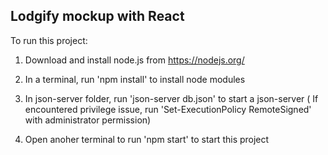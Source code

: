 ## Lodgify mockup with React

To run this project:

1. Download and install node.js from https://nodejs.org/

2. In a terminal, run 'npm install' to install node modules

3. In json-server folder, run 'json-server db.json' to start a json-server
   ( If encountered privilege issue, run 'Set-ExecutionPolicy RemoteSigned' with administrator permission)

4. Open anoher terminal to run 'npm start' to start this project